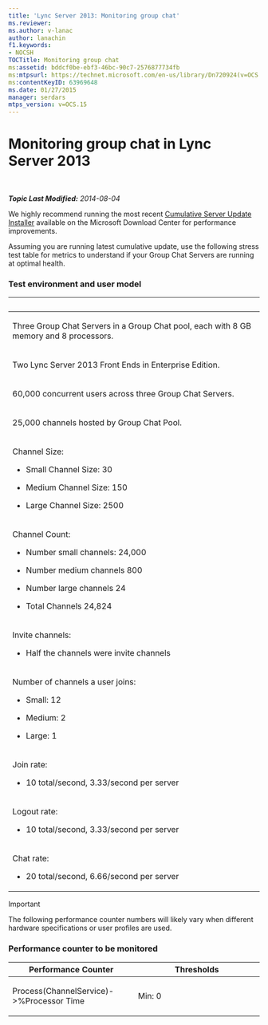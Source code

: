 ```yaml
---
title: 'Lync Server 2013: Monitoring group chat'
ms.reviewer: 
ms.author: v-lanac
author: lanachin
f1.keywords:
- NOCSH
TOCTitle: Monitoring group chat
ms:assetid: bddcf0be-ebf3-46bc-90c7-2576877734fb
ms:mtpsurl: https://technet.microsoft.com/en-us/library/Dn720924(v=OCS.15)
ms:contentKeyID: 63969648
ms.date: 01/27/2015
manager: serdars
mtps_version: v=OCS.15
---
```


<div data-xmlns="http://www.w3.org/1999/xhtml">

<div class="topic" data-xmlns="http://www.w3.org/1999/xhtml" data-msxsl="urn:schemas-microsoft-com:xslt" data-cs="http://msdn.microsoft.com/">

<div data-asp="https://msdn2.microsoft.com/asp">

# Monitoring group chat in Lync Server 2013

</div>

<div id="mainSection">

<div id="mainBody">

<span> </span>

_**Topic Last Modified:** 2014-08-04_

We highly recommend running the most recent [Cumulative Server Update Installer](https://support.microsoft.com/kb/968802) available on the Microsoft Download Center for performance improvements.

Assuming you are running latest cumulative update, use the following stress test table for metrics to understand if your Group Chat Servers are running at optimal health.

### Test environment and user model

<table>
<colgroup>
<col style="width: 100%" />
</colgroup>
<thead>
<tr class="header">
<th> </th>
</tr>
</thead>
<tbody>
<tr class="odd">
<td><p>Three Group Chat Servers in a Group Chat pool, each with 8 GB memory and 8 processors.</p></td>
</tr>
<tr class="even">
<td><p>Two Lync Server 2013 Front Ends in Enterprise Edition.</p></td>
</tr>
<tr class="odd">
<td><p>60,000 concurrent users across three Group Chat Servers.</p></td>
</tr>
<tr class="even">
<td><p>25,000 channels hosted by Group Chat Pool.</p></td>
</tr>
<tr class="odd">
<td><p>Channel Size:</p>
<ul>
<li><p>Small Channel Size: 30</p></li>
<li><p>Medium Channel Size: 150</p></li>
<li><p>Large Channel Size: 2500</p></li>
</ul></td>
</tr>
<tr class="even">
<td><p>Channel Count:</p>
<ul>
<li><p>Number small channels: 24,000</p></li>
<li><p>Number medium channels 800</p></li>
<li><p>Number large channels 24</p></li>
<li><p>Total Channels 24,824</p></li>
</ul></td>
</tr>
<tr class="odd">
<td><p>Invite channels:</p>
<ul>
<li><p>Half the channels were invite channels</p></li>
</ul></td>
</tr>
<tr class="even">
<td><p>Number of channels a user joins:</p>
<ul>
<li><p>Small: 12</p></li>
<li><p>Medium: 2</p></li>
<li><p>Large: 1</p></li>
</ul></td>
</tr>
<tr class="odd">
<td><p>Join rate:</p>
<ul>
<li><p>10 total/second, 3.33/second per server</p></li>
</ul></td>
</tr>
<tr class="even">
<td><p>Logout rate:</p>
<ul>
<li><p>10 total/second, 3.33/second per server</p></li>
</ul></td>
</tr>
<tr class="odd">
<td><p>Chat rate:</p>
<ul>
<li><p>20 total/second, 6.66/second per server</p></li>
</ul></td>
</tr>
</tbody>
</table>


<div>


> [!IMPORTANT]  
> The following performance counter numbers will likely vary when different hardware specifications or user profiles are used.



</div>

### Performance counter to be monitored

<table>
<colgroup>
<col style="width: 50%" />
<col style="width: 50%" />
</colgroup>
<thead>
<tr class="header">
<th>Performance Counter</th>
<th>Thresholds</th>
</tr>
</thead>
<tbody>
<tr class="odd">
<td><p>Process(ChannelService)-&gt;%Processor Time</p></td>
<td><p>Min: 0</p></td>
</tr>
</tbody>
</table>


</div>

<span> </span>

</div>

</div>

</div>

